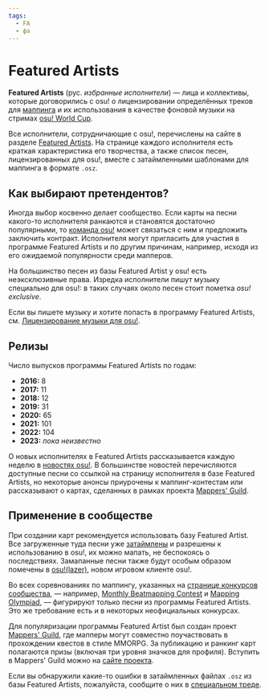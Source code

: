 ```yaml
---
tags:
  - FA
  - фа
---
```


# Featured Artists

**Featured Artists** (рус. *избранные исполнители*) — лица и коллективы, которые договорились с osu! о лицензировании определённых треков для [маппинга](/wiki/Beatmap) и их использования в качестве фоновой музыки на стримах [osu! World Cup](/wiki/Tournaments#osu!-world-cup).

Все исполнители, сотрудничающие с osu!, перечислены на сайте в разделе [Featured Artists](https://osu.ppy.sh/beatmaps/artists). На странице каждого исполнителя есть краткая характеристика его творчества, а также список песен, лицензированных для osu!, вместе с затаймленными шаблонами для маппинга в формате `.osz`.

## Как выбирают претендентов?

Иногда выбор косвенно делает сообщество. Если карты на песни какого-то исполнителя ранкаются и становятся достаточно популярными, то [команда osu!](/wiki/People/osu!_team) может связаться с ним и предложить заключить контракт. Исполнителя могут пригласить для участия в программе Featured Artists и по другим причинам, например, исходя из его ожидаемой популярности среди мапперов.

На большинство песен из базы Featured Artist у osu! есть неэксклюзивные права. Изредка исполнители пишут музыку специально для osu!: в таких случаях около песен стоит пометка *osu! exclusive*.

Если вы пишете музыку и хотите попасть в программу Featured Artists, см. [Лицензирование музыки для osu!](/wiki/Legal/Music_licensing).

## Релизы

Число выпусков программы Featured Artists по годам:

- **2016:** 8
- **2017:** 11
- **2018:** 12
- **2019:** 31
- **2020:** 65
- **2021:** 101
- **2022:** 104
- **2023:** *пока неизвестно*

О новых исполнителях в Featured Artists рассказывается каждую неделю в [новостях osu!](https://osu.ppy.sh/home/news). В большинстве новостей перечисляются доступные песни со ссылкой на страницу исполнителя в базе Featured Artists, но некоторые анонсы приурочены к маппинг-контестам или рассказывают о картах, сделанных в рамках проекта [Mappers' Guild](/wiki/Community/Mappers_Guild).

## Применение в сообществе

При создании карт рекомендуется использовать базу Featured Artist. Все загруженные туда песни уже [затаймлены](/wiki/Client/Beatmap_editor/Timing) и разрешены к использованию в osu!, их можно мапать, не беспокоясь о последствиях. Замапанные песни также будут особым образом помечены в [osu!(lazer)](/wiki/Client/Release_stream/Lazer), новом игровом клиенте osu!.

Во всех соревнованиях по маппингу, указанных на [странице конкурсов сообщества](https://osu.ppy.sh/community/contests), — например, [Monthly Beatmapping Contest](/wiki/Contests/Monthly_Beatmapping_Contest) и [Mapping Olympiad](/wiki/Contests/Mapping_Olympiad), — фигурируют только песни из программы Featured Artists. Это же требование есть и в некоторых неофициальных конкурсах.

Для популяризации программы Featured Artist был создан проект [Mappers' Guild](/wiki/Community/Mappers_Guild), где мапперы могут совместно поучаствовать в прохождении квестов в стиле MMORPG. За публикацию и ранкинг карт полагаются призы (включая три уровня значков для профиля). Вступить в Mappers' Guild можно на [сайте проекта](https://mappersguild.com/).

Если вы обнаружили какие-то ошибки в затаймленных файлах `.osz` из базы Featured Artists, пожалуйста, сообщите о них в [специальном треде](https://osu.ppy.sh/community/forums/topics/783985).
